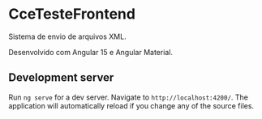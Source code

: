 # CceTesteFrontend

Sistema de envio de arquivos XML.

Desenvolvido com Angular 15 e Angular Material.

## Development server

Run `ng serve` for a dev server. Navigate to `http://localhost:4200/`. The application will automatically reload if you change any of the source files.

